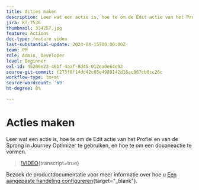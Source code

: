 ```yaml
---
title: Acties maken
description: Leer wat een actie is, hoe te om de Edit actie van het Profiel en van de Sprong in Journey Optimizer te gebruiken, en hoe te om een douaneactie te vormen.
jira: KT-7536
thumbnail: 334257.jpg
feature: Actions
doc-type: feature video
last-substantial-update: 2024-04-15T00:00:00Z
team: PM
role: Admin, Developer
level: Beginner
exl-id: 45206e23-46bf-4aaf-8d45-012ea0e64e92
source-git-commit: f273f8f14dc42c65e4989142d16ac967cb0cc26c
workflow-type: tm+mt
source-wordcount: '69'
ht-degree: 8%

---
```


# Acties maken

Leer wat een actie is, hoe te om de Edit actie van het Profiel en van de Sprong in Journey Optimizer te gebruiken, en hoe te om een douaneactie te vormen.

>[!VIDEO](https://video.tv.adobe.com/v/3428396?quality=12&learn=on){transcript=true}

Bezoek de productdocumentatie voor meer informatie over hoe u [Een aangepaste handeling configureren](https://experienceleague.adobe.com/nl/docs/journey-optimizer/using/configuration/configure-journeys/action-journeys/about-custom-action-configuration){target="_blank"}.
